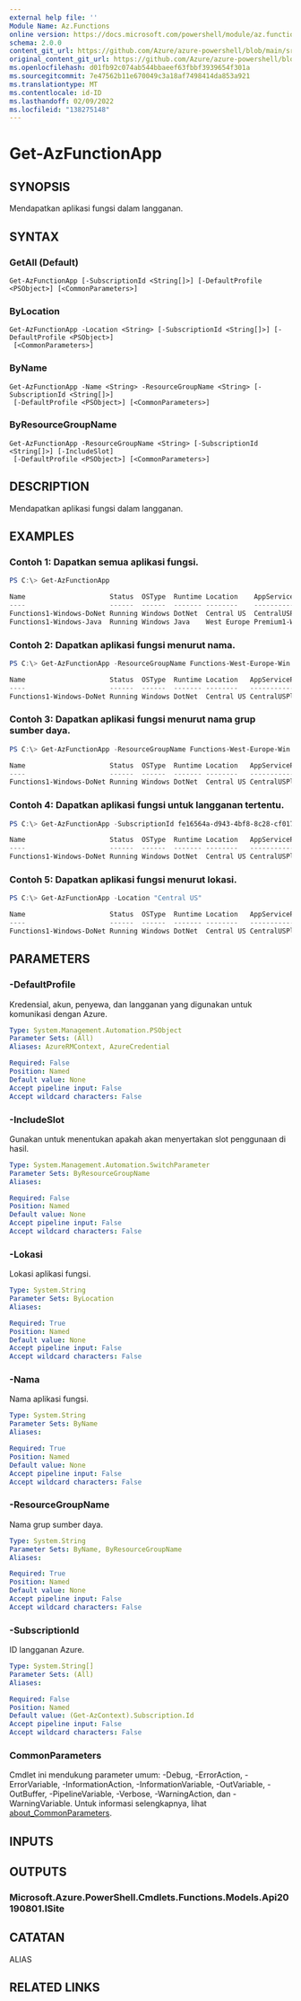```yaml
---
external help file: ''
Module Name: Az.Functions
online version: https://docs.microsoft.com/powershell/module/az.functions/get-azfunctionapp
schema: 2.0.0
content_git_url: https://github.com/Azure/azure-powershell/blob/main/src/Functions/help/Get-AzFunctionApp.md
original_content_git_url: https://github.com/Azure/azure-powershell/blob/main/src/Functions/help/Get-AzFunctionApp.md
ms.openlocfilehash: d01fb92c074ab544bbaeef63fbbf3939654f301a
ms.sourcegitcommit: 7e47562b11e670049c3a18af7498414da853a921
ms.translationtype: MT
ms.contentlocale: id-ID
ms.lasthandoff: 02/09/2022
ms.locfileid: "138275148"
---
```

# Get-AzFunctionApp

## SYNOPSIS
Mendapatkan aplikasi fungsi dalam langganan.

## SYNTAX

### GetAll (Default)
```
Get-AzFunctionApp [-SubscriptionId <String[]>] [-DefaultProfile <PSObject>] [<CommonParameters>]
```

### ByLocation
```
Get-AzFunctionApp -Location <String> [-SubscriptionId <String[]>] [-DefaultProfile <PSObject>]
 [<CommonParameters>]
```

### ByName
```
Get-AzFunctionApp -Name <String> -ResourceGroupName <String> [-SubscriptionId <String[]>]
 [-DefaultProfile <PSObject>] [<CommonParameters>]
```

### ByResourceGroupName
```
Get-AzFunctionApp -ResourceGroupName <String> [-SubscriptionId <String[]>] [-IncludeSlot]
 [-DefaultProfile <PSObject>] [<CommonParameters>]
```

## DESCRIPTION
Mendapatkan aplikasi fungsi dalam langganan.

## EXAMPLES

### Contoh 1: Dapatkan semua aplikasi fungsi.
```powershell
PS C:\> Get-AzFunctionApp

Name                     Status  OSType  Runtime Location    AppServicePlan ResourceGroupName         SubscriptionId
----                     ------  ------  ------- --------    -------------- -----------------         --------------
Functions1-Windows-DoNet Running Windows DotNet  Central US  CentralUSPlan  Functions-West-Europe-Win fe16564a-d943-4bf8-8c28-cf01708c3f8b
Functions1-Windows-Java  Running Windows Java    West Europe Premium1-WE    Functions-West-Europe1    fe16564a-d943-4bf8-8c28-cf01708c3f8b
```



### Contoh 2: Dapatkan aplikasi fungsi menurut nama.
```powershell
PS C:\> Get-AzFunctionApp -ResourceGroupName Functions-West-Europe-Win -Name Functions1-Windows-DoNet

Name                     Status  OSType  Runtime Location   AppServicePlan ResourceGroupName         SubscriptionId
----                     ------  ------  ------- --------   -------------- -----------------         --------------
Functions1-Windows-DoNet Running Windows DotNet  Central US CentralUSPlan  Functions-West-Europe-Win fe16564a-d943-4bf8-8c28-cf01708c3f8b
```



### Contoh 3: Dapatkan aplikasi fungsi menurut nama grup sumber daya.
```powershell
PS C:\> Get-AzFunctionApp -ResourceGroupName Functions-West-Europe-Win

Name                     Status  OSType  Runtime Location   AppServicePlan ResourceGroupName         SubscriptionId
----                     ------  ------  ------- --------   -------------- -----------------         --------------
Functions1-Windows-DoNet Running Windows DotNet  Central US CentralUSPlan  Functions-West-Europe-Win fe16564a-d943-4bf8-8c28-cf01708c3f8b
```



### Contoh 4: Dapatkan aplikasi fungsi untuk langganan tertentu.
```powershell
PS C:\> Get-AzFunctionApp -SubscriptionId fe16564a-d943-4bf8-8c28-cf01708c3f8b

Name                     Status  OSType  Runtime Location   AppServicePlan ResourceGroupName         SubscriptionId
----                     ------  ------  ------- --------   -------------- -----------------         --------------
Functions1-Windows-DoNet Running Windows DotNet  Central US CentralUSPlan  Functions-West-Europe-Win fe16564a-d943-4bf8-8c28-cf01708c3f8b
```



### Contoh 5: Dapatkan aplikasi fungsi menurut lokasi.
```powershell
PS C:\> Get-AzFunctionApp -Location "Central US"

Name                     Status  OSType  Runtime Location   AppServicePlan ResourceGroupName         SubscriptionId
----                     ------  ------  ------- --------   -------------- -----------------         --------------
Functions1-Windows-DoNet Running Windows DotNet  Central US CentralUSPlan  Functions-West-Europe-Win fe16564a-d943-4bf8-8c28-cf01708c3f8b
```



## PARAMETERS

### -DefaultProfile
Kredensial, akun, penyewa, dan langganan yang digunakan untuk komunikasi dengan Azure.

```yaml
Type: System.Management.Automation.PSObject
Parameter Sets: (All)
Aliases: AzureRMContext, AzureCredential

Required: False
Position: Named
Default value: None
Accept pipeline input: False
Accept wildcard characters: False
```

### -IncludeSlot
Gunakan untuk menentukan apakah akan menyertakan slot penggunaan di hasil.

```yaml
Type: System.Management.Automation.SwitchParameter
Parameter Sets: ByResourceGroupName
Aliases:

Required: False
Position: Named
Default value: None
Accept pipeline input: False
Accept wildcard characters: False
```

### -Lokasi
Lokasi aplikasi fungsi.

```yaml
Type: System.String
Parameter Sets: ByLocation
Aliases:

Required: True
Position: Named
Default value: None
Accept pipeline input: False
Accept wildcard characters: False
```

### -Nama
Nama aplikasi fungsi.

```yaml
Type: System.String
Parameter Sets: ByName
Aliases:

Required: True
Position: Named
Default value: None
Accept pipeline input: False
Accept wildcard characters: False
```

### -ResourceGroupName
Nama grup sumber daya.

```yaml
Type: System.String
Parameter Sets: ByName, ByResourceGroupName
Aliases:

Required: True
Position: Named
Default value: None
Accept pipeline input: False
Accept wildcard characters: False
```

### -SubscriptionId
ID langganan Azure.

```yaml
Type: System.String[]
Parameter Sets: (All)
Aliases:

Required: False
Position: Named
Default value: (Get-AzContext).Subscription.Id
Accept pipeline input: False
Accept wildcard characters: False
```

### CommonParameters
Cmdlet ini mendukung parameter umum: -Debug, -ErrorAction, -ErrorVariable, -InformationAction, -InformationVariable, -OutVariable, -OutBuffer, -PipelineVariable, -Verbose, -WarningAction, dan -WarningVariable. Untuk informasi selengkapnya, lihat [about_CommonParameters](http://go.microsoft.com/fwlink/?LinkID=113216).

## INPUTS

## OUTPUTS

### Microsoft.Azure.PowerShell.Cmdlets.Functions.Models.Api20190801.ISite

## CATATAN

ALIAS

## RELATED LINKS

